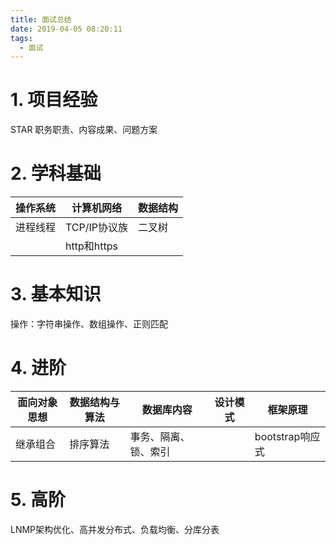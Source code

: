 ```yaml
---
title: 面试总结
date: 2019-04-05 08:20:11
tags: 
  - 面试
---
```

# 1. 项目经验
STAR 职务职责、内容成果、问题方案

<!-- more -->

# 2. 学科基础
|操作系统|计算机网络|数据结构|
|--|--|--|
|进程线程|TCP/IP协议族|二叉树|
||http和https||
# 3. 基本知识
操作：字符串操作、数组操作、正则匹配
# 4. 进阶
|面向对象思想|数据结构与算法|数据库内容|设计模式|框架原理
|--|--|--|--|--|
|继承组合|排序算法|事务、隔离、锁、索引||bootstrap响应式
# 5. 高阶
LNMP架构优化、高并发分布式、负载均衡、分库分表

